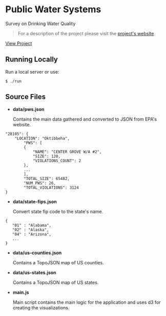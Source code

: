 # Public Water Systems
Survey on Drinking Water Quality

> For a description of the project please visit the [project's website](http://arthuryidi.com/public-water-systems/).

[View Project](https://arthuryidi.github.io/pws/)

## Running Locally

Run a local server or use:

    $ ./run

## Source Files

- **data/pws.json**
  
  Contains the main data gathered and converted to JSON from EPA's website.


```
"28105": {
    "LOCATION": "Oktibbeha",
        "PWS": [
        {
            "NAME": "CENTER GROVE W/A #2",
            "SIZE": 120,
            "VIOLATIONS_COUNT": 2
        },
        ...
        ],
        "TOTAL_SIZE": 65482,
        "NUM_PWS": 26,
        "TOTAL_VIOLATIONS": 3124
}
```

- **data/state-fips.json**

  Convert state fip code to the state's name.

```
{
   "01" : "Alabama",
   "02" : "Alaska",
   "04" : "Arizona",
   ...
}
```

- **data/us-counties.json**

  Contains a TopoJSON map of US counties.

- **data/us-states.json**

  Contains a TopoJSON map of US states.

- **main.js**

  Main script contains the main logic for the application and uses d3 for creating the visualizations.
